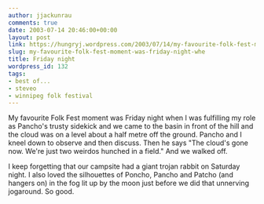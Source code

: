 ```yaml
---
author: jjackunrau
comments: true
date: 2003-07-14 20:46:00+00:00
layout: post
link: https://hungryj.wordpress.com/2003/07/14/my-favourite-folk-fest-moment-was-friday-night-whe/
slug: my-favourite-folk-fest-moment-was-friday-night-whe
title: Friday night
wordpress_id: 132
tags:
- best of...
- steveo
- winnipeg folk festival
---
```


My favourite Folk Fest moment was Friday night when I was fulfilling my role as Pancho's trusty sidekick and we came to the basin in front of the hill and the cloud was on a level about a half metre off the ground.  Pancho and I kneel down to observe and then discuss.  Then he says "The cloud's gone now.  We're just two weirdos hunched in a field."  And we walked off.

I keep forgetting that our campsite had a giant trojan rabbit on Saturday night.  I also loved the silhouettes of Poncho, Pancho and Patcho (and hangers on) in the fog lit up by the moon just before we did that unnerving jogaround.  So good.
